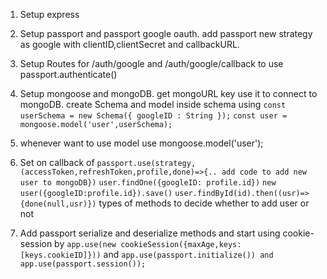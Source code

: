 1. Setup express
2. Setup passport and passport google oauth. add passport new strategy as google with clientID,clientSecret and callbackURL. 
3. Setup Routes for /auth/google and /auth/google/callback to use passport.authenticate()
4. Setup mongoose and mongoDB. get mongoURL key use it to connect to mongoDB. create Schema and model inside schema using 
`const userSchema = new Schema({
    googleID : String
});`
`const user = mongoose.model('user',userSchema);`
5. whenever want to use model use mongoose.model('user');
6. Set on callback of `passport.use(strategy, (accessToken,refreshToken,profile,done)=>{.. add code to add new user to mongoDB})`
`user.findOne({googleID: profile.id})`
`new user({googleID:profile.id}).save()`
 `user.findById(id).then((usr)=>{done(null,usr)})` types of methods to decide whether to add user or not

7. Add passport serialize and deserialize methods and start using cookie-session by 
`app.use(new cookieSession({maxAge,keys:[keys.cookieID]}))` and 
`app.use(passport.initialize()) and app.use(passport.session());`
